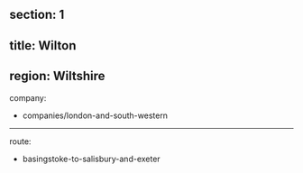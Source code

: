 ﻿section: 1
----
title: Wilton
----
region: Wiltshire
----
company:
- companies/london-and-south-western
----
route:
- basingstoke-to-salisbury-and-exeter
